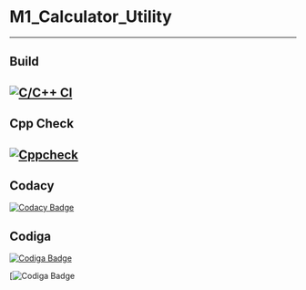 # M1_Calculator_Utility
-----------------------------------------------------------------------------------------------------------------------------------------------------------------------------------

Build
-----------------------------------------------------------------------------------------------------------------------------------------------------------------------------------

[![C/C++ CI](https://github.com/AmolKulkarni00/M1_Calculator_Utility/actions/workflows/c-cpp.yml/badge.svg)](https://github.com/AmolKulkarni00/M1_Calculator_Utility/actions/workflows/c-cpp.yml) 
-----------------------------------------------------------------------------------------------------------------------------------------------------------------------------------

Cpp Check
-----------------------------------------------------------------------------------------------------------------------------------------------------------------------------------

[![Cppcheck](https://github.com/AmolKulkarni00/M1_Calculator_Utility/actions/workflows/static.yml/badge.svg)](https://github.com/AmolKulkarni00/M1_Calculator_Utility/actions/workflows/static.yml) 
-----------------------------------------------------------------------------------------------------------------------------------------------------------------------------------

Codacy
-----------------------------------------------------------------------------------------------------------------------------------------------------------------------------------

[![Codacy Badge](https://app.codacy.com/project/badge/Grade/46001cfbe44e4c29a9c9c21e15ea3bad)](https://www.codacy.com/gh/AmolKulkarni00/M1_Calculator_Utility/dashboard?utm_source=github.com&amp;utm_medium=referral&amp;utm_content=AmolKulkarni00/M1_Calculator_Utility&amp;utm_campaign=Badge_Grade)

Codiga
-----------------------------------------------------------------------------------------------------------------------------------------------------------------------------------

[![Codiga Badge](https://api.codiga.io/project/31063/status/svg)](https://app.codiga.io/public/project/31063/M1_Calculator_Utility/dashboard) 

[![Codiga Badge](https://app.codiga.io/public/user/github/AmolKulkarni00)


